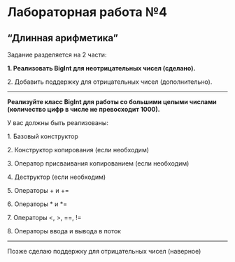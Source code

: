 <h1>Лабораторная работа №4</h1>
<h2>“Длинная арифметика”</h2>
<p></p>
<p>Задание разделяется на 2 части:</p>
<p><b>1.	Реализовать BigInt для неотрицательных чисел (сделано).</b></p>
<p>2.	Добавить поддержку для отрицательных чисел (дополнительно).</p>
<hr>
<p><b>Реализуйте класс BigInt для работы со большими целыми числами (количество цифр в числе не превосходит 1000).</b></p>
<p>У вас должны быть реализованы:</p>
<p>1.	Базовый конструктор</p>
<p>2.	Конструктор копирования (если необходим)</p>
<p>3.	Оператор присваивания копированием (если необходим)</p>
<p>4.	Деструктор (если необходим)</p>
<p>5.	Операторы + и +=</p>
<p>6.	Операторы * и *=</p>
<p>7.	Операторы <, >, ==, !=</p>
<p>8.	Операторы ввода и вывода в поток</p>
<hr>
<p>Позже сделаю поддержку для отрицательных чисел (наверное)</p>
